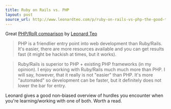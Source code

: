 ```yaml
---
title: Ruby on Rails vs. PHP
layout: post
source_url: http://www.leonardteo.com/p/ruby-on-rails-vs-php-the-good-the-bad
---
```

Great [PHP/RoR comparison][post-url] by [Leonard Teo][leonardteo]

> PHP is a friendlier entry point into web development than Ruby/Rails. It's easier, there are more resources available and you can get results fast (it might be hackish at times, but it works).

> Ruby/Rails is superior to PHP + existing PHP frameworks (in my opinion). I enjoy working with Ruby/Rails much much more than PHP. I will say, however, that it really is not "easier" than PHP. It's more "automated" so development can be faster, but it definitely does not lower the bar for entry.

Leonard gives a good non-biased overview of hurdles you encounter when you're learning/working with one of both. Worth a read.

[leonardteo]: http://www.leonardteo.com
[post-url]: http://www.leonardteo.com/p/ruby-on-rails-vs-php-the-good-the-bad